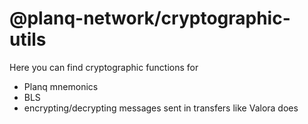 # @planq-network/cryptographic-utils

Here you can find cryptographic functions for

* Planq mnemonics
* BLS
* encrypting/decrypting messages sent in transfers like Valora does
